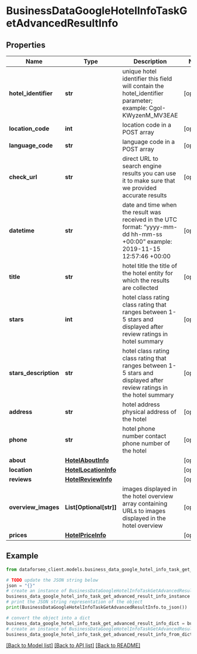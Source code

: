 # BusinessDataGoogleHotelInfoTaskGetAdvancedResultInfo


## Properties

Name | Type | Description | Notes
------------ | ------------- | ------------- | -------------
**hotel_identifier** | **str** | unique hotel identifier this field will contain the hotel_identifier parameter; example: CgoI-KWyzenM_MV3EAE | [optional] 
**location_code** | **int** | location code in a POST array | [optional] 
**language_code** | **str** | language code in a POST array | [optional] 
**check_url** | **str** | direct URL to search engine results you can use it to make sure that we provided accurate results | [optional] 
**datetime** | **str** | date and time when the result was received in the UTC format: “yyyy-mm-dd hh-mm-ss +00:00” example: 2019-11-15 12:57:46 +00:00 | [optional] 
**title** | **str** | hotel title the title of the hotel entity for which the results are collected | [optional] 
**stars** | **int** | hotel class rating class rating that ranges between 1-5 stars and displayed after review ratings in hotel summary | [optional] 
**stars_description** | **str** | hotel class rating class rating that ranges between 1-5 stars and displayed after review ratings in the hotel summary | [optional] 
**address** | **str** | hotel address physical address of the hotel | [optional] 
**phone** | **str** | hotel phone number contact phone number of the hotel | [optional] 
**about** | [**HotelAboutInfo**](HotelAboutInfo.md) |  | [optional] 
**location** | [**HotelLocationInfo**](HotelLocationInfo.md) |  | [optional] 
**reviews** | [**HotelReviewInfo**](HotelReviewInfo.md) |  | [optional] 
**overview_images** | **List[Optional[str]]** | images displayed in the hotel overview array containing URLs to images displayed in the hotel overview | [optional] 
**prices** | [**HotelPriceInfo**](HotelPriceInfo.md) |  | [optional] 

## Example

```python
from dataforseo_client.models.business_data_google_hotel_info_task_get_advanced_result_info import BusinessDataGoogleHotelInfoTaskGetAdvancedResultInfo

# TODO update the JSON string below
json = "{}"
# create an instance of BusinessDataGoogleHotelInfoTaskGetAdvancedResultInfo from a JSON string
business_data_google_hotel_info_task_get_advanced_result_info_instance = BusinessDataGoogleHotelInfoTaskGetAdvancedResultInfo.from_json(json)
# print the JSON string representation of the object
print(BusinessDataGoogleHotelInfoTaskGetAdvancedResultInfo.to_json())

# convert the object into a dict
business_data_google_hotel_info_task_get_advanced_result_info_dict = business_data_google_hotel_info_task_get_advanced_result_info_instance.to_dict()
# create an instance of BusinessDataGoogleHotelInfoTaskGetAdvancedResultInfo from a dict
business_data_google_hotel_info_task_get_advanced_result_info_from_dict = BusinessDataGoogleHotelInfoTaskGetAdvancedResultInfo.from_dict(business_data_google_hotel_info_task_get_advanced_result_info_dict)
```
[[Back to Model list]](../README.md#documentation-for-models) [[Back to API list]](../README.md#documentation-for-api-endpoints) [[Back to README]](../README.md)


